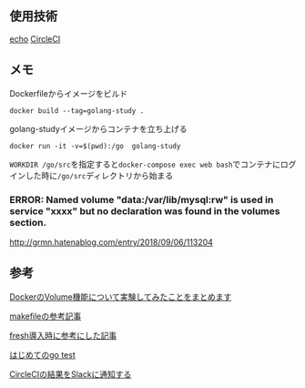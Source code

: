 ## 使用技術

[echo](https://echo.labstack.com/)
[CircleCI](https://circleci.com/)

## メモ

Dockerfileからイメージをビルド

```
docker build --tag=golang-study .
```
golang-studyイメージからコンテナを立ち上げる

```
docker run -it -v=$(pwd):/go  golang-study
```

`WORKDIR /go/src`を指定すると`docker-compose exec web bash`でコンテナにログインした時に`/go/src`ディレクトリから始まる

### ERROR: Named volume "data:/var/lib/mysql:rw" is used in service "xxxx" but no declaration was found in the volumes section.
http://grmn.hatenablog.com/entry/2018/09/06/113204

## 参考

[DockerのVolume機能について実験してみたことをまとめます](https://qiita.com/namutaka/items/f6a574f75f0997a1bb1d)

[makefileの参考記事](https://qiita.com/yoskeoka/items/317a3afab370155b3ae8)

[fresh導入時に参考にした記事](https://qiita.com/po3rin/items/9acd41ef428436335c97)

[はじめてのgo test](https://qiita.com/marnie_ms4/items/e51cc6d879cc9ad07af3)

[CircleCIの結果をSlackに通知する](https://qiita.com/su-kun1899/items/640f6fa8b48749396c16)
